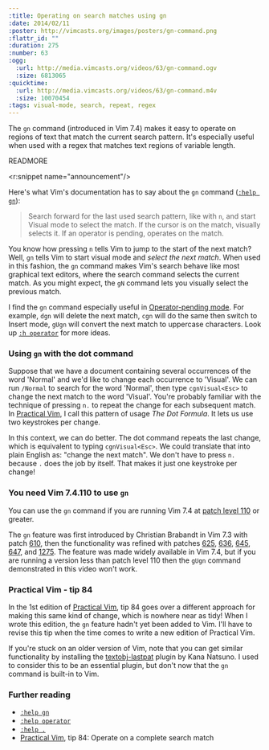 ```yaml
--- 
:title: Operating on search matches using gn
:date: 2014/02/11
:poster: http://vimcasts.org/images/posters/gn-command.png
:flattr_id: ""
:duration: 275
:number: 63
:ogg: 
  :url: http://media.vimcasts.org/videos/63/gn-command.ogv
  :size: 6813065
:quicktime: 
  :url: http://media.vimcasts.org/videos/63/gn-command.m4v
  :size: 10070454
:tags: visual-mode, search, repeat, regex
---
```


The `gn` command (introduced in Vim 7.4) makes it easy to operate on regions of text that match the current search pattern. It's especially useful when used with a regex that matches text regions of variable length.


READMORE

<r:snippet name="announcement"/>

Here's what Vim's documentation has to say about the `gn` command ([`:help gn`][gn]):

> Search forward for the last used search pattern, like with `n`, and start
> Visual mode to select the match. If the cursor is on the match, visually
> selects it. If an operator is pending, operates on the match.

You know how pressing `n` tells Vim to jump to the start of the next match?
Well, `gn` tells Vim to start visual mode and *select the next match*.
When used in this fashion, the `gn` command makes Vim's search behave like most graphical text editors, where the search command selects the current match.
As you might expect, the `gN` command lets you visually select the previous match.

I find the `gn` command especially useful in [Operator-pending mode][]. For example, `dgn` will delete the next match, `cgn` will do the same then switch to Insert mode, `gUgn` will convert the next match to uppercase characters.
Look up [`:h operator`][operator] for more ideas.

### Using `gn` with the dot command

Suppose that we have a document containing several occurrences of the word 'Normal' and we'd like to change each occurrence to 'Visual'.
We can run `/Normal` to search for the word 'Normal', then type `cgnVisual<Esc>` to change the next match to the word 'Visual'.
You're probably familiar with the technique of pressing `n.` to repeat the change for each subsequent match. In [Practical Vim][], I call this pattern of usage *The Dot Formula*.
It lets us use two keystrokes per change.

In this context, we can do better.
The dot command repeats the last change, which is equivalent to typing `cgnVisual<Esc>`.
We could translate that into plain English as: "change the next match".
We don't have to press `n.` because `.` does the job by itself.
That makes it just one keystroke per change!

### You need Vim 7.4.110 to use `gn`

You can use the `gn` command if you are running Vim 7.4 at [patch level 110][110] or greater.

The `gn` feature was first introduced by Christian Brabandt in Vim 7.3 with patch [610][], then the functionality was refined with patches [625][], [636][], [645][], [647][], and [1275][]. The feature was made widely available in Vim 7.4, but if you are running a version less than patch level 110 then the `gUgn` command demonstrated in this video won't work.

### Practical Vim - tip 84

In the 1st edition of [Practical Vim][], tip 84 goes over a different approach for making this same kind of change, which is nowhere near as tidy! When I wrote this edition, the `gn` feature hadn't yet been added to Vim. I'll have to revise this tip when the time comes to write a new edition of Practical Vim.

If you're stuck on an older version of Vim, note that you can get similar functionality by installing the [textobj-lastpat][] plugin by Kana Natsuno.
I used to consider this to be an essential plugin, but don't now that the `gn` command is built-in to Vim.

### Further reading

* [`:help gn`][gn]
* [`:help operator`][operator]
* [`:help .`][dot]
* [Practical Vim][], tip 84: Operate on a complete search match

[gn]: http://vimhelp.appspot.com/visual.txt.html#gn
[operator]: http://vimhelp.appspot.com/motion.txt.html#operator
[changed-7.3]: http://vimdoc.sourceforge.net/htmldoc/version7.html#changed-7.3
[610]: http://ftp.vim.org/pub/vim/patches/7.3/7.3.610
[625]: http://ftp.vim.org/pub/vim/patches/7.3/7.3.625
[636]: http://ftp.vim.org/pub/vim/patches/7.3/7.3.636
[645]: http://ftp.vim.org/pub/vim/patches/7.3/7.3.645
[647]: http://ftp.vim.org/pub/vim/patches/7.3/7.3.647
[1275]: http://ftp.vim.org/pub/vim/patches/7.3/7.3.1275
[110]: http://ftp.vim.org/pub/vim/patches/7.4/7.4.110
[Practical Vim]: http://pragprog.com/book/dnvim/practical-vim
[Operator-pending mode]: http://vimdoc.sourceforge.net/htmldoc/intro.html#Operator-pending-mode
[textobj-lastpat]: https://github.com/kana/vim-textobj-lastpat
[dot]: http://vimdoc.sourceforge.net/htmldoc/repeat.html#.
